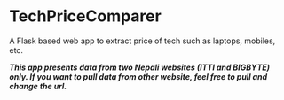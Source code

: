 # TechPriceComparer
A Flask based web app to extract price of tech such as laptops, mobiles, etc.

***This app presents data from two Nepali websites (ITTI and BIGBYTE) only. If you want to pull data from other website, feel free to pull and change the url.***